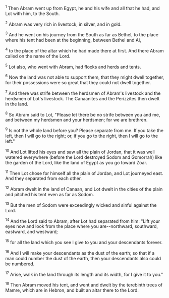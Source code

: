 <sup>1</sup> 
Then Abram went up from Egypt, he and his wife and all that he had, and Lot with him, to the South. 

<sup>2</sup> 
Abram was very rich in livestock, in silver, and in gold. 

<sup>3</sup> 
And he went on his journey from the South as far as Bethel, to the place where his tent had been at the beginning, between Bethel and Ai, 

<sup>4</sup> 
to the place of the altar which he had made there at first. And there Abram called on the name of the Lord. 

<sup>5</sup> 
Lot also, who went with Abram, had flocks and herds and tents. 

<sup>6</sup> 
Now the land was not able to support them, that they might dwell together, for their possessions were so great that they could not dwell together. 

<sup>7</sup> 
And there was strife between the herdsmen of Abram's livestock and the herdsmen of Lot's livestock. The Canaanites and the Perizzites then dwelt in the land. 

<sup>8</sup> 
So Abram said to Lot, "Please let there be no strife between you and me, and between my herdsmen and your herdsmen; for we are brethren. 

<sup>9</sup> 
Is not the whole land before you? Please separate from me. If you take the left, then I will go to the right; or, if you go to the right, then I will go to the left." 

<sup>10</sup> 
And Lot lifted his eyes and saw all the plain of Jordan, that it was well watered everywhere (before the Lord destroyed Sodom and Gomorrah) like the garden of the Lord, like the land of Egypt as you go toward Zoar. 

<sup>11</sup> 
Then Lot chose for himself all the plain of Jordan, and Lot journeyed east. And they separated from each other. 

<sup>12</sup> 
Abram dwelt in the land of Canaan, and Lot dwelt in the cities of the plain and pitched his tent even as far as Sodom. 

<sup>13</sup> 
But the men of Sodom were exceedingly wicked and sinful against the Lord. 

<sup>14</sup> 
And the Lord said to Abram, after Lot had separated from him: "Lift your eyes now and look from the place where you are--northward, southward, eastward, and westward; 

<sup>15</sup> 
for all the land which you see I give to you and your descendants forever. 

<sup>16</sup> 
And I will make your descendants as the dust of the earth; so that if a man could number the dust of the earth, then your descendants also could be numbered. 

<sup>17</sup> 
Arise, walk in the land through its length and its width, for I give it to you." 

<sup>18</sup> 
Then Abram moved his tent, and went and dwelt by the terebinth trees of Mamre, which are in Hebron, and built an altar there to the Lord.
